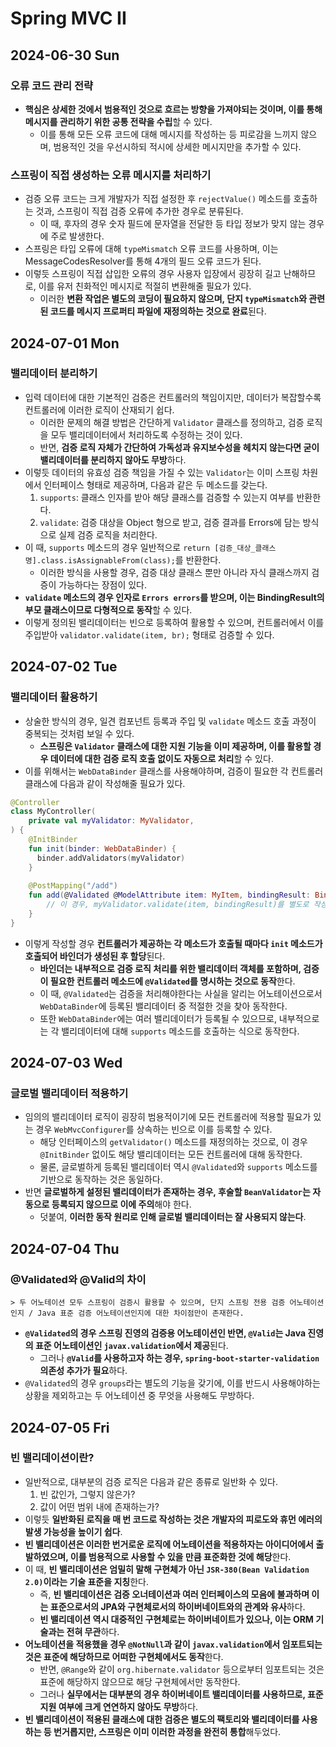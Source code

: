 # Spring MVC II
## 2024-06-30 Sun
### 오류 코드 관리 전략
* **핵심은 상세한 것에서 범용적인 것으로 흐르는 방향을 가져야되는 것이며, 이를 통해 메시지를 관리하기 위한 공통 전략을 수립**할 수 있다.
  * 이를 통해 모든 오류 코드에 대해 메시지를 작성하는 등 피로감을 느끼지 않으며, 범용적인 것을 우선시하되 적시에 상세한 메시지만을 추가할 수 있다.

### 스프링이 직접 생성하는 오류 메시지를 처리하기
* 검증 오류 코드는 크게 개발자가 직접 설정한 후 `rejectValue()` 메소드를 호출하는 것과, 스프링이 직접 검증 오류에 추가한 경우로 분류된다.
  * 이 때, 후자의 경우 숫자 필드에 문자열을 전달한 등 타입 정보가 맞지 않는 경우에 주로 발생한다.
* 스프링은 타입 오류에 대해 `typeMismatch` 오류 코드를 사용하며, 이는 MessageCodesResolver를 통해 4개의 필드 오류 코드가 된다.
* 이렇듯 스프링이 직접 삽입한 오류의 경우 사용자 입장에서 굉장히 길고 난해하므로, 이를 유저 친화적인 메시지로 적절히 변환해줄 필요가 있다.
  * 이러한 **변환 작업은 별도의 코딩이 필요하지 않으며, 단지 `typeMismatch`와 관련된 코드를 메시지 프로퍼티 파일에 재정의하는 것으로 완료**된다.

## 2024-07-01 Mon
### 밸리데이터 분리하기
* 입력 데이터에 대한 기본적인 검증은 컨트롤러의 책임이지만, 데이터가 복잡할수록 컨트롤러에 이러한 로직이 산재되기 쉽다.
  * 이러한 문제의 해결 방법은 간단하게 `Validator` 클래스를 정의하고, 검증 로직을 모두 밸리데이터에서 처리하도록 수정하는 것이 있다.
  * 반면, **검증 로직 자체가 간단하여 가독성과 유지보수성을 헤치지 않는다면 굳이 밸리데이터를 분리하지 않아도 무방**하다.
* 이렇듯 데이터의 유효성 검증 책임을 가질 수 있는 `Validator`는 이미 스프링 차원에서 인터페이스 형태로 제공하며, 다음과 같은 두 메소드를 갖는다.
  1. `supports`: 클래스 인자를 받아 해당 클래스를 검증할 수 있는지 여부를 반환한다.
  2. `validate`: 검증 대상을 Object 형으로 받고, 검증 결과를 Errors에 담는 방식으로 실제 검증 로직을 처리한다.
* 이 때, `supports` 메소드의 경우 일반적으로 `return [검증_대상_클래스명].class.isAssignableFrom(class);`를 반환한다.
  * 이러한 방식을 사용할 경우, 검증 대상 클래스 뿐만 아니라 자식 클래스까지 검증이 가능하다는 장점이 있다.
* **`validate` 메소드의 경우 인자로 `Errors errors`를 받으며, 이는 BindingResult의 부모 클래스이므로 다형적으로 동작**할 수 있다.
* 이렇게 정의된 밸리데이터는 빈으로 등록하여 활용할 수 있으며, 컨트롤러에서 이를 주입받아 `validator.validate(item, br);` 형태로 검증할 수 있다.

## 2024-07-02 Tue
### 밸리데이터 활용하기
* 상술한 방식의 경우, 일견 컴포넌트 등록과 주입 및 `validate` 메소드 호출 과정이 중복되는 것처럼 보일 수 있다.
  * **스프링은 `Validator` 클래스에 대한 지원 기능을 이미 제공하며, 이를 활용할 경우 데이터에 대한 검증 로직 호출 없이도 자동으로 처리**할 수 있다.
* 이를 위해서는 `WebDataBinder` 클래스를 사용해야하며, 검증이 필요한 각 컨트롤러 클래스에 다음과 같이 작성해줄 필요가 있다.
```kotlin
@Controller
class MyController(
    private val myValidator: MyValidator,
) {
    @InitBinder
    fun init(binder: WebDataBinder) {
      binder.addValidators(myValidator)
    }
  
    @PostMapping("/add")
    fun add(@Validated @ModelAttribute item: MyItem, bindingResult: BindingResult): String {
        // 이 경우, myValidator.validate(item, bindingResult)를 별도로 작성할 필요가 없다!
    }
} 
```
* 이렇게 작성할 경우 **컨트롤러가 제공하는 각 메소드가 호출될 때마다 `init` 메소드가 호출되어 바인더가 생성된 후 할당**된다.
  * **바인더는 내부적으로 검증 로직 처리를 위한 밸리데이터 객체를 포함하며, 검증이 필요한 컨트롤러 메소드에 `@Validated`를 명시하는 것으로 동작**한다.
  * 이 때, `@Validated`는 검증을 처리해야한다는 사실을 알리는 어노테이션으로서 `WebDataBinder`에 등록된 밸리데이터 중 적절한 것을 찾아 동작한다.
  * 또한 `WebDataBinder`에는 여러 밸리데이터가 등록될 수 있으므로, 내부적으로는 각 밸리데이터에 대해 `supports` 메소드를 호출하는 식으로 동작한다.

## 2024-07-03 Wed
### 글로벌 밸리데이터 적용하기
* 임의의 밸리데이터 로직이 굉장히 범용적이기에 모든 컨트롤러에 적용할 필요가 있는 경우 `WebMvcConfigurer`를 상속하는 빈으로 이를 등록할 수 있다.
  * 해당 인터페이스의 `getValidator()` 메소드를 재정의하는 것으로, 이 경우 `@InitBinder` 없이도 해당 밸리데이터는 모든 컨트롤러에 대해 동작한다.
  * 물론, 글로벌하게 등록된 밸리데이터 역시 `@Validated`와 `supports` 메소드를 기반으로 동작하는 것은 동일하다.
* 반면 **글로벌하게 설정된 밸리데이터가 존재하는 경우, 후술할 `BeanValidator`는 자동으로 등록되지 않으므로 이에 주의**해야 한다.
  * 덧붙여, **이러한 동작 원리로 인해 글로벌 밸리데이터는 잘 사용되지 않는다**.

## 2024-07-04 Thu
### @Validated와 @Valid의 차이
```
> 두 어노테이션 모두 스프링이 검증시 활용할 수 있으며, 단지 스프링 전용 검증 어노테이션인지 / Java 표준 검증 어노테이션인지에 대한 차이점만이 존재한다.
```
* **`@Validated`의 경우 스프링 진영의 검증용 어노테이션인 반면, `@Valid`는 Java 진영의 표준 어노테이션인 `javax.validation`에서 제공**된다.
  * 그러나 **`@Valid`를 사용하고자 하는 경우, `spring-boot-starter-validation` 의존성 추가가 필요**하다.
* `@Validated`의 경우 `groups`라는 별도의 기능을 갖기에, 이를 반드시 사용해야하는 상황을 제외하고는 두 어노테이션 중 무엇을 사용해도 무방하다.

## 2024-07-05 Fri
### 빈 밸리데이션이란?
* 일반적으로, 대부분의 검증 로직은 다음과 같은 종류로 일반화 수 있다.
  1. 빈 값인가, 그렇지 않은가?
  2. 값이 어떤 범위 내에 존재하는가?
* 이렇듯 **일반화된 로직을 매 번 코드로 작성하는 것은 개발자의 피로도와 휴먼 에러의 발생 가능성을 높이기 쉽다**.
* **빈 밸리데이션은 이러한 번거로운 로직에 어노테이션을 적용하자는 아이디어에서 출발하였으며, 이를 범용적으로 사용할 수 있을 만큼 표준화한 것에 해당**한다.
* 이 때, **빈 밸리데이션은 엄밀히 말해 구현체가 아닌 `JSR-380(Bean Validation 2.0)`이라는 기술 표준을 지칭**한다.
  * 즉, **빈 밸리데이션은 검증 오너테이션과 여러 인터페이스의 모음에 불과하며 이는 표준으로서의 JPA와 구현체로서의 하이버네이트와의 관계와 유사**하다.
  * **빈 밸리데이션 역시 대중적인 구현체로는 하이버네이트가 있으나, 이는 ORM 기술과는 전혀 무관**하다.
* **어노테이션을 적용했을 경우 `@NotNull`과 같이 `javax.validation`에서 임포트되는 것은 표준에 해당하므로 어떠한 구현체에서도 동작**한다.
  * 반면, `@Range`와 같이 `org.hibernate.validator` 등으로부터 임포트되는 것은 표준에 해당하지 않으므로 해당 구현체에서만 동작한다.
  * 그러나 **실무에서는 대부분의 경우 하이버네이트 밸리데이터를 사용하므로, 표준 지원 여부에 크게 연연하지 않아도 무방**하다.
* **빈 밸리데이션이 적용된 클래스에 대한 검증은 별도의 팩토리와 밸리데이터를 사용하는 등 번거롭지만, 스프링은 이미 이러한 과정을 완전히 통합**해두었다.